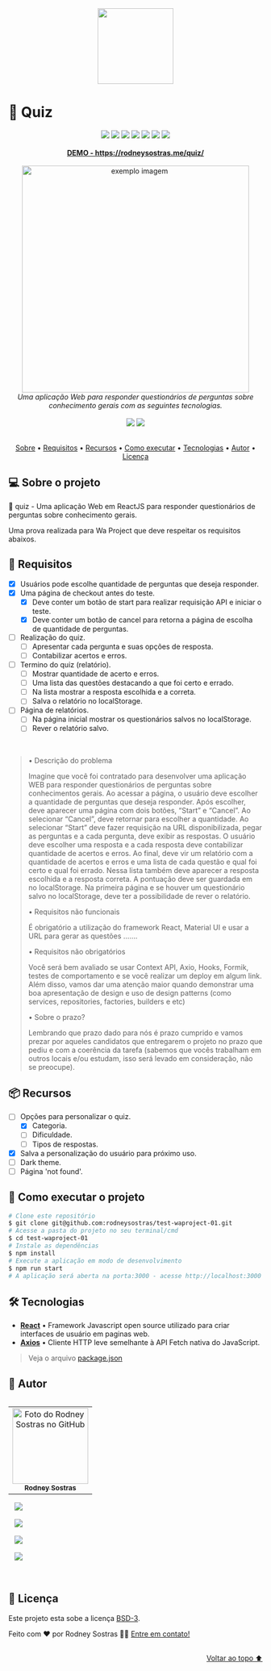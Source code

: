 <div align="center">
    <img src="https://github.com/rodneysostras/test-waproject-01/blob/main/icon-readme.png" alt="" height="150em"/>
</div>

# 📃 Quiz

<div align="center">
    <img src="https://img.shields.io/badge/%F0%9F%9A%A7%20EM%20CONTRU%C3%87%C3%83O%20-10%25-brightgreen?style=for-the-badge" />
    <img src="https://shields.io/github/deployments/rodneysostras/test-waproject-01/production?style=for-the-badge&logo=appveyor" />
    <img src="https://img.shields.io/website-up-down-green-red/https/test-waproject-01?style=for-the-badge"/>
    <img src="https://img.shields.io/github/repo-size/rodneysostras/test-waproject-01?style=for-the-badge"/>
    <img src="https://img.shields.io/github/languages/count/rodneysostras/test-waproject-01?style=for-the-badge"/>
    <img src="https://img.shields.io/bitbucket/issues/rodneysostras/test-waproject-01?style=for-the-badge"/>
    <img src="https://img.shields.io/github/license/rodneysostras/test-waproject-01?style=for-the-badge"/>
</div>

<br />

<div align="center"><a href="https://rodneysostras.me/quiz"><b>DEMO - https://rodneysostras.me/quiz/</b></a></div>

<br />

<div align="center"><img src="https://github.com/rodneysostras/quiz/blob/main/previewer-devices-readme.png" alt="exemplo imagem" height="450em"/></div>

<div align="center"><em>Uma aplicação Web para responder questionários de perguntas sobre conhecimento gerais com as seguintes tecnologias.</em></div>

<br />

<div align="center">
  <img src="https://img.shields.io/badge/react-%2320232a.svg?style=for-the-badge&logo=react&logoColor=%2361DAFB"/>
  <img src="https://img.shields.io/badge/JavaScript-323330?style=for-the-badge&logo=javascript&logoColor=F7DF1E"/>
</div>

<br />

<p align="center">
    <a href="#-sobre-o-projeto">Sobre</a> •
    <a href="#-requisitos">Requisitos</a> •
    <a href="#-recursos">Recursos</a> •
    <a href="#-como-executar-o-projeto">Como executar</a> •
    <a href="#-tecnologias">Tecnologias</a> •
    <a href="#-autor">Autor</a> • 
    <a href="#-licença">Licença</a>
</p>

## 💻 Sobre o projeto

🤩 quiz - Uma aplicação Web em ReactJS para responder questionários de perguntas sobre conhecimento gerais.

Uma prova realizada para Wa Project que deve respeitar os requisitos abaixos.

## 🎯 Requisitos

- [x] Usuários pode escolhe quantidade de perguntas que deseja responder.
- [x] Uma página de checkout antes do teste.
    - [x] Deve conter um botão de start para realizar requisição API e iniciar o teste.
    - [x] Deve conter um botão de cancel para retorna a página de escolha de quantidade de perguntas.
- [ ] Realização do quiz.
    - [ ] Apresentar cada pergunta e suas opções de resposta.
    - [ ] Contabilizar acertos e erros.
- [ ] Termino do quiz (relatório).
    - [ ] Mostrar quantidade de acerto e erros.
    - [ ] Uma lista das questões destacando a que foi certo e errado.
    - [ ] Na lista mostrar a resposta escolhida e a correta.
    - [ ] Salva o relatório no localStorage.
- [ ] Página de relatórios.
    - [ ] Na página inicial mostrar os questionários salvos no localStorage.
    - [ ] Rever o relatório salvo.

<br />

<blockquote>
• Descrição do problema

Imagine que você foi contratado para desenvolver uma aplicação WEB para responder questionários de perguntas sobre conhecimentos gerais. Ao acessar a página, o usuário deve escolher a quantidade de perguntas que deseja responder. Após escolher, deve aparecer uma página com dois botões, “Start” e “Cancel”. Ao selecionar “Cancel”, deve retornar para escolher a quantidade. Ao selecionar “Start” deve fazer requisição na URL disponibilizada, pegar as perguntas e a cada pergunta, deve exibir as respostas. O usuário deve escolher uma resposta e a cada resposta deve contabilizar quantidade de acertos e erros. Ao final, deve vir um relatório com a quantidade de acertos e erros e uma lista de cada questão e qual foi certo e qual foi errado. Nessa lista também deve aparecer a resposta escolhida e a resposta correta. A pontuação deve ser guardada em no localStorage. Na primeira página e se houver um questionário salvo no localStorage, deve ter a possibilidade de rever o relatório.

• Requisitos não funcionais

É obrigatório a utilização do framework React, Material UI e usar a URL para gerar as questões .......

• Requisitos não obrigatórios

Você será bem avaliado se usar Context API, Axio, Hooks, Formik, testes de comportamento e se você realizar um deploy em algum link. Além disso, vamos dar uma atenção maior quando demonstrar uma boa apresentação de design e uso de design patterns (como services, repositories, factories, builders e etc)

• Sobre o prazo?

Lembrando que prazo dado para nós é prazo cumprido e vamos prezar por aqueles candidatos que entregarem o projeto no prazo que pediu e com a coerência da tarefa (sabemos que vocês trabalham em outros locais e/ou estudam, isso será levado em consideração, não se preocupe).

</blockquote>

## 📦 Recursos

- [ ] Opções para personalizar o quiz.
    - [x] Categoria.
    - [ ] Dificuldade.
    - [ ] Tipos de respostas.
- [x] Salva a personalização do usuário para próximo uso.
- [ ] Dark theme.
- [ ] Página 'not found'.

## 🚀 Como executar o projeto

```bash
# Clone este repositório
$ git clone git@github.com:rodneysostras/test-waproject-01.git
# Acesse a pasta do projeto no seu terminal/cmd
$ cd test-waproject-01
# Instale as dependências
$ npm install
# Execute a aplicação em modo de desenvolvimento
$ npm run start
# A aplicação será aberta na porta:3000 - acesse http://localhost:3000
```


## 🛠 Tecnologias

-   **[React](https://reactjs.org/)** • Framework Javascript open source utilizado para criar interfaces de usuário em paginas web.
-   **[Axios](https://github.com/axios/axios)** • Cliente HTTP leve semelhante à API Fetch nativa do JavaScript.

> Veja o arquivo  [package.json](https://github.com/rodneysostras/test-waproject-01/blob/main/package.json)
## 🦸 Autor

<table align="left">
  <tr>
    <td align="center">
      <a href="#">
        <img src="https://github.com/rodneysostras.png" width="150px;" alt="Foto do Rodney Sostras no GitHub"/><br>
        <sub>
          <b>Rodney Sostras</b>
        </sub>
      </a>
    </td>
  </tr>
</table>
<p>
    &nbsp;&nbsp;
    <a href="https://github.com/rodneysostras">
        <img src="https://img.shields.io/badge/rodneysostras-000000?style=for-the-badge&logo=GitHub&logoColor=FFF" />
    </a>
</p>
<p>
    &nbsp;&nbsp;
    <a href="https://linkedin.com/in/rodney-sostras" alt="Linkedin do Rodney Sostras">
        <img src="https://img.shields.io/badge/-rodney--sostras-0077B5?style=for-the-badge&logo=Linkedin&logoColor=FFF"/>
    </a>
</p>
<p>&nbsp;&nbsp;
    <a href="mailto:contact@rodneysostras.me" alt="Email do Rodney Sostras">
        <img src="https://img.shields.io/badge/-contact@rodneysostras.me-D14836?style=for-the-badge&logo=Gmail&logoColor=FFF" />
    </a>
</p>
<p>&nbsp;&nbsp;
    <a href="https://rodneysostras.me/" alt="Web Site do Rodney Sostras">
        <img src="https://img.shields.io/badge/%F0%9F%8C%8E%20RODNEYSOSTRAS.ME%20-191919?style=for-the-badge" />
    </a>
</p>

<br />
      
## 📝 Licença

Este projeto esta sobe a licença [BSD-3](./LICENSE).

Feito com ❤️ por Rodney Sostras 👋🏽 [Entre em contato!](https://www.linkedin.com/in/rodney-sostras/)
        
<br />
        
<div align="right"><a href="#">Voltar ao topo ⬆</a></div>
